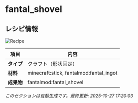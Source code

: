 # fantal_shovel



<!-- 🔄 自動生成: 編集しないでください -->

## レシピ情報

![Recipe](../../recipe_images/items/fantal_shovel.png)

| 項目 | 内容 |
|---|---|
| **タイプ** | クラフト（形状固定） |
| **材料** | minecraft:stick, fantalmod:fantal_ingot |
| **成果物** | fantalmod:fantal_shovel |

_このセクションは自動生成です。最終更新: 2025-10-27 17:20:03_
<!-- /🔄 自動生成 -->
